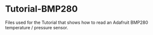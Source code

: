 # Tutorial-BMP280
Files used for the Tutorial that shows how to read an Adafruit BMP280 temperature / pressure sensor.
